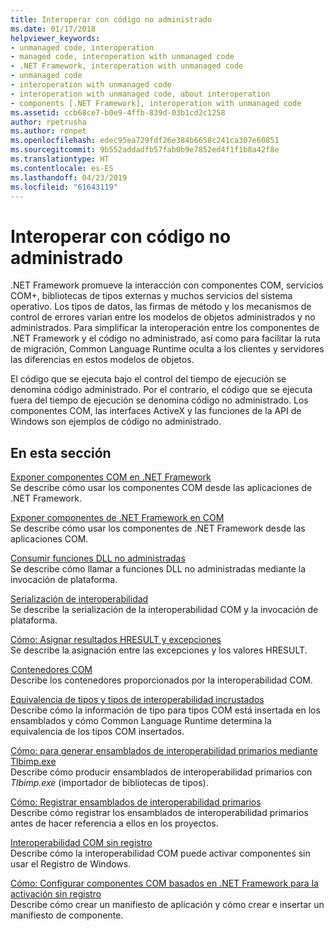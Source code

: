```yaml
---
title: Interoperar con código no administrado
ms.date: 01/17/2018
helpviewer_keywords:
- unmanaged code, interoperation
- managed code, interoperation with unmanaged code
- .NET Framework, interoperation with unmanaged code
- unmanaged code
- interoperation with unmanaged code
- interoperation with unmanaged code, about interoperation
- components [.NET Framework], interoperation with unmanaged code
ms.assetid: ccb68ce7-b0e9-4ffb-839d-03b1cd2c1258
author: rpetrusha
ms.author: ronpet
ms.openlocfilehash: edec95ea729fdf26e384b6658c241ca307e60851
ms.sourcegitcommit: 9b552addadfb57fab0b9e7852ed4f1f1b8a42f8e
ms.translationtype: HT
ms.contentlocale: es-ES
ms.lasthandoff: 04/23/2019
ms.locfileid: "61643119"
---
```

# <a name="interoperating-with-unmanaged-code"></a>Interoperar con código no administrado

.NET Framework promueve la interacción con componentes COM, servicios COM+, bibliotecas de tipos externas y muchos servicios del sistema operativo. Los tipos de datos, las firmas de método y los mecanismos de control de errores varían entre los modelos de objetos administrados y no administrados. Para simplificar la interoperación entre los componentes de .NET Framework y el código no administrado, así como para facilitar la ruta de migración, Common Language Runtime oculta a los clientes y servidores las diferencias en estos modelos de objetos.

El código que se ejecuta bajo el control del tiempo de ejecución se denomina código administrado. Por el contrario, el código que se ejecuta fuera del tiempo de ejecución se denomina código no administrado. Los componentes COM, las interfaces ActiveX y las funciones de la API de Windows son ejemplos de código no administrado.

## <a name="in-this-section"></a>En esta sección

[Exponer componentes COM en .NET Framework](exposing-com-components.md)  
Se describe cómo usar los componentes COM desde las aplicaciones de .NET Framework.

[Exponer componentes de .NET Framework en COM](exposing-dotnet-components-to-com.md)  
Se describe cómo usar los componentes de .NET Framework desde las aplicaciones COM.

[Consumir funciones DLL no administradas](consuming-unmanaged-dll-functions.md)  
Se describe cómo llamar a funciones DLL no administradas mediante la invocación de plataforma.

[Serialización de interoperabilidad](interop-marshaling.md)  
Se describe la serialización de la interoperabilidad COM y la invocación de plataforma.

[Cómo: Asignar resultados HRESULT y excepciones](how-to-map-hresults-and-exceptions.md)  
Se describe la asignación entre las excepciones y los valores HRESULT.

[Contenedores COM](com-wrappers.md)  
Describe los contenedores proporcionados por la interoperabilidad COM.

[Equivalencia de tipos y tipos de interoperabilidad incrustados](type-equivalence-and-embedded-interop-types.md)  
Describe cómo la información de tipo para tipos COM está insertada en los ensamblados y cómo Common Language Runtime determina la equivalencia de los tipos COM insertados.

[Cómo: para generar ensamblados de interoperabilidad primarios mediante Tlbimp.exe](how-to-generate-primary-interop-assemblies-using-tlbimp-exe.md)  
Describe cómo producir ensamblados de interoperabilidad primarios con *Tlbimp.exe*  (importador de bibliotecas de tipos).

[Cómo: Registrar ensamblados de interoperabilidad primarios](how-to-register-primary-interop-assemblies.md)  
Describe cómo registrar los ensamblados de interoperabilidad primarios antes de hacer referencia a ellos en los proyectos.

[Interoperabilidad COM sin registro](registration-free-com-interop.md)  
Describe cómo la interoperabilidad COM puede activar componentes sin usar el Registro de Windows.

[Cómo: Configurar componentes COM basados en .NET Framework para la activación sin registro](configure-net-framework-based-com-components-for-reg.md)  
Describe cómo crear un manifiesto de aplicación y cómo crear e insertar un manifiesto de componente.
